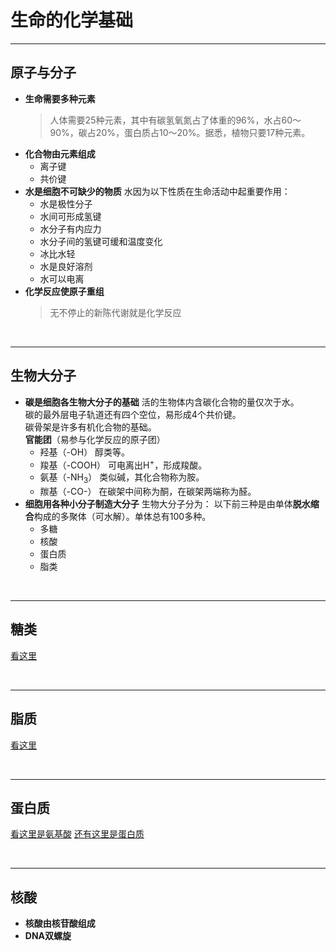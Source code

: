# 生命的化学基础

***

## 原子与分子
* **生命需要多种元素**
  > 人体需要25种元素，其中有碳氢氧氮占了体重的96%，水占60～90%，碳占20%，蛋白质占10～20%。据悉，植物只要17种元素。
* **化合物由元素组成**
  * 离子键
  * 共价键
* **水是细胞不可缺少的物质**
  水因为以下性质在生命活动中起重要作用：
  * 水是极性分子
  * 水间可形成氢键
  * 水分子有内应力
  * 水分子间的氢键可缓和温度变化
  * 冰比水轻
  * 水是良好溶剂
  * 水可以电离
* **化学反应使原子重组**
  > 无不停止的新陈代谢就是化学反应

<br>

***

## 生物大分子
* **碳是细胞各生物大分子的基础**
  活的生物体内含碳化合物的量仅次于水。<br>碳的最外层电子轨道还有四个空位，易形成4个共价键。<br>碳骨架是许多有机化合物的基础。<br>**官能团**（易参与化学反应的原子团）
  * 羟基（-OH）
    醇类等。
  * 羧基（-COOH）
    可电离出H<sup>+</sup>，形成羧酸。
  * 氨基（-NH<sub>3</sub>）
    类似碱，其化合物称为胺。
  * 羰基（-CO-）
    在碳架中间称为酮，在碳架两端称为醛。
* **细胞用各种小分子制造大分子**
  生物大分子分为：
  以下前三种是由单体**脱水缩合**构成的多聚体（可水解）。单体总有100多种。
  * 多糖
  * 核酸
  * 蛋白质
  * 脂类
  

<br>

***

## 糖类
[看这里](https://github.com/slchy/bio/blob/main/%E7%94%9F%E7%89%A9%E5%8C%96%E5%AD%A6/%E7%B3%96.md)

<br>

***

## 脂质
[看这里](https://github.com/slchy/bio/blob/main/%E7%94%9F%E7%89%A9%E5%8C%96%E5%AD%A6/%E8%84%82%E8%B4%A8.md)

<br>

***

## 蛋白质
[看这里是氨基酸](https://github.com/slchy/bio/blob/main/%E7%94%9F%E7%89%A9%E5%8C%96%E5%AD%A6/%E6%B0%A8%E5%9F%BA%E9%85%B8.md)
[还有这里是蛋白质](https://github.com/slchy/bio/blob/main/%E7%94%9F%E7%89%A9%E5%8C%96%E5%AD%A6/%E8%9B%8B%E7%99%BD%E8%B4%A8.md)

<br>

***

## 核酸
* **核酸由核苷酸组成**
* **DNA双螺旋**